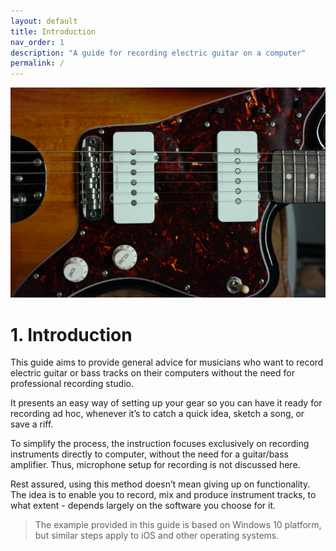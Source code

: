 ```yaml
---
layout: default
title: Introduction
nav_order: 1
description: "A guide for recording electric guitar on a computer"
permalink: /
---
```


![guitar closeup](RecGuitars/assets/images/SAM_9005.png)

# **1. Introduction**

This  guide aims to provide general advice for musicians who want to record electric guitar or bass tracks on their computers without the need for professional recording studio.

It presents an easy way of setting up your gear so you can have it ready for recording ad hoc, whenever it’s  to catch a quick idea, sketch a song, or save a riff.

To simplify the process, the instruction focuses exclusively on recording instruments directly to computer, without the need for a guitar/bass amplifier. Thus, microphone setup for recording is not discussed here.

Rest assured, using this method doesn’t mean giving up on functionality.  The idea is to enable you to record, mix and produce instrument tracks, to what extent - depends largely on the software you choose for it.

> The example provided in this guide is based on Windows 10 platform, but similar steps apply to iOS and other operating systems.